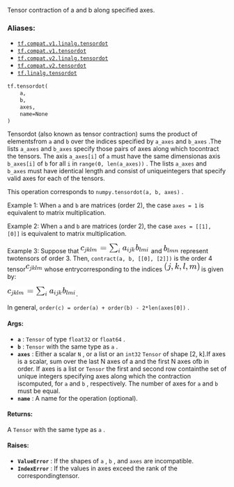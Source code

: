 


Tensor contraction of a and b along specified axes.


### Aliases:
- [ `tf.compat.v1.linalg.tensordot` ](/api_docs/python/tf/tensordot)
- [ `tf.compat.v1.tensordot` ](/api_docs/python/tf/tensordot)
- [ `tf.compat.v2.linalg.tensordot` ](/api_docs/python/tf/tensordot)
- [ `tf.compat.v2.tensordot` ](/api_docs/python/tf/tensordot)
- [ `tf.linalg.tensordot` ](/api_docs/python/tf/tensordot)


```
tf.tensordot(
    a,
    b,
    axes,
    name=None
)

```


Tensordot (also known as tensor contraction) sums the product of elementsfrom  `a`  and  `b`  over the indices specified by  `a_axes`  and  `b_axes` .The lists  `a_axes`  and  `b_axes`  specify those pairs of axes along which tocontract the tensors. The axis  `a_axes[i]`  of  `a`  must have the same dimensionas axis  `b_axes[i]`  of  `b`  for all  `i`  in  `range(0, len(a_axes))` . The lists `a_axes`  and  `b_axes`  must have identical length and consist of uniqueintegers that specify valid axes for each of the tensors.

This operation corresponds to  `numpy.tensordot(a, b, axes)` .

Example 1: When  `a`  and  `b`  are matrices (order 2), the case  `axes = 1` is equivalent to matrix multiplication.

Example 2: When  `a`  and  `b`  are matrices (order 2), the case `axes = [[1], [0]]`  is equivalent to matrix multiplication.

Example 3: Suppose that ![](./tensordot.md_0.png) and ![](./tensordot.md_1.png) represent twotensors of order 3. Then,  `contract(a, b, [[0], [2]])`  is the order 4 tensor![](./tensordot.md_2.png) whose entrycorresponding to the indices ![](./tensordot.md_3.png) is given by:

![](./tensordot.md_0.png).

In general,  `order(c) = order(a) + order(b) - 2*len(axes[0])` .


#### Args:
- **`a`** :  `Tensor`  of type  `float32`  or  `float64` .
- **`b`** :  `Tensor`  with the same type as  `a` .
- **`axes`** : Either a scalar  `N` , or a list or an  `int32`   `Tensor`  of shape [2, k].If axes is a scalar, sum over the last N axes of a and the first N axes ofb in order. If axes is a list or  `Tensor`  the first and second row containthe set of unique integers specifying axes along which the contraction iscomputed, for  `a`  and  `b` , respectively. The number of axes for  `a`  and `b`  must be equal.
- **`name`** : A name for the operation (optional).


#### Returns:

A  `Tensor`  with the same type as  `a` .


#### Raises:
- **`ValueError`** : If the shapes of  `a` ,  `b` , and  `axes`  are incompatible.
- **`IndexError`** : If the values in axes exceed the rank of the correspondingtensor.
